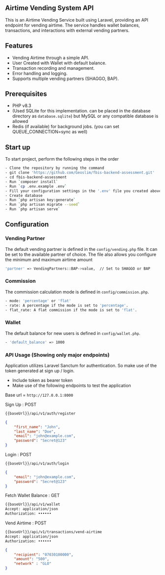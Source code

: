 
## Airtime Vending System API
This is an Airtime Vending Service built using Laravel, providing an API endpoint for vending airtime. The service handles wallet balances, transactions, and interactions with external vending partners.

## Features

- Vending Airtime through a simple API.
- User Created with Wallet with default balance.
- Transaction recording and management.
- Error handling and logging.
- Supports multiple vending partners (SHAGGO, BAP).

## Prerequisites

- PHP v8.3
- (Used SQLite for this implementation. can be placed in the database directory as `database.sqlite`) but MySQL or any compatible database is allowed 
- Redis (if available) for background jobs. (you can set QUEUE_CONNECTION=sync as well)

## Start up

To start project, perform the following steps in the order
```bash
- Clone the repository by running the command
- git clone 'https://github.com/Geoslim/fbis-backend-assessment.git'
- cd fbis-backend-assessment
- Run `composer install`
- Run `cp .env.example .env`
- Fill your configuration settings in the '.env' file you created above
- Create database
- Run `php artisan key:generate`
- Run `php artisan migrate --seed`
- Run `php artisan serve`
```

## Configuration
### Vending Partner
The default vending partner is defined in the ```config/vending.php``` file. It can be set to the 
available partner of choice. The file also allows you configure the minimum and maximum airtime amount
```bash
'partner' => VendingPartners::BAP->value,  // Set to SHAGGO or BAP
```

### Commission
The commission calculation mode is defined in ```config/commission.php```.
```bash
- mode: 'percentage' or 'flat'
- rate: A percentage if the mode is set to 'percentage'.
- flat_rate: A flat commission if the mode is set to 'flat'.
```

### Wallet
The default balance for new users is defined in ```config/wallet.php```.
```bash
- 'default_balance' => 1000
```

### API Usage (Showing only major endpoints)
Application utilizes Laravel Sanctum for authentication. So make use of the token generated at sign up / login.
- Include token as bearer token
- Make use of the following endpoints to test the application

Base url = ```http://127.0.0.1:8000```

Sign Up : POST
```bash
{{baseUrl}}/api/v1/auth/register
````
```json
{
    "first_name": "John",
    "last_name": "Doe",
    "email": "john@example.com",
    "password": "Secret@123"
}
```

Login : POST
```bash
{{baseUrl}}/api/v1/auth/login
````
```json
{
    "email": "john@example.com",
    "password": "Secret@123"
}
```

Fetch Wallet Balance : GET
```bash
{{baseUrl}}/api/v1/wallet
Accept: application/json
Authorization: ••••••
```

Vend Airtime : POST
```bash
{{baseUrl}}/api/v1/transactions/vend-airtime
Accept: application/json
Authorization: ••••••
````
```json
{
    "recipient": "07030100000",
    "amount": "500",
    "network" : "GLO"
}
```
